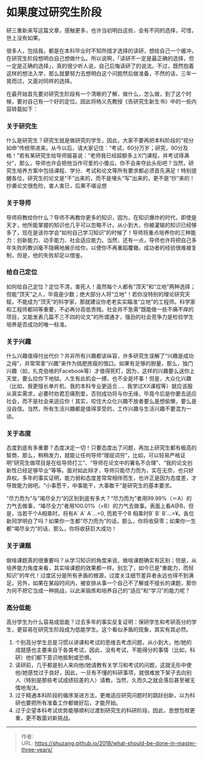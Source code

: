 # 如果度过研究生阶段


研三重新来写这篇文章，感触更多，也许当初明白这些，会有不同的选择，可惜，世上没有如果。

<!--more-->

很多人，包括我，都是在本科毕业时不知所措才选择的读研，想给自己一个缓冲，在研究生阶段想明白自己想做什么。所以说啊，「读研不一定是最正确的选择，但一定是正确的选择」，真的很少听人说，自己后悔读研了的说法。不过，既然抱着这样的想法入学，那么就要努力去想明白这个问题然后做准备，不然的话，三年一晃而过，又面对同样的选择。

在最开始首先要对研究生阶段有一个清晰的了解，做什么，怎么做，到了这个时候，要对自己有一个好的定位。因此将杨义先教授《告研究生新生书》中的一些内容转载如下：

### 关于研究生

什么是研究生？研究生就是做研究的学生，因此，大家不要再把本科阶段的“视分如命”传统带进来。从今以后，请大家记住：“考试，60分万岁；研究，90分及格！”若有某研究生给导师报喜说：“老师我已经超额多上X门课程，并考试得满分”，那么，导师也许会把他当作可爱的小傻瓜，你不会来夺此头衔吧？当然，研究生培养方案中包括课程、学分、考试和论文等所有要求都必须首先满足！特别提醒各位，研究生的论文是“干”出来的，而不是埋头“写”出来的，更不是“抄”来的！抄袭论文很危险，害人害已，后果不堪设想

### 关于导师

导师将教给你什么？导师不再教你更多的知识，因为，在知识爆炸的时代，即使是天才，他所能掌握的知识也几乎可以忽略不计。从小到大，你被灌输的知识已经够多了，现在是该你学会“如何自己学习知识”的时候了！导师将重点培养你的三种能力：创新能力、动手能力、社会适应能力。当然，还有一点，导师也许将把自己多年失败的教训毫不隐瞒地展示给你，以使你不再重蹈覆辙。成功者的经验很难被复制，但是，他的失败却足以借鉴。

### 给自己定位

如何给自己定位？定位不清，害死人！虽然每个人都有“顶天”和“立地”两种选择；但能“顶天”之人，毕竟是少数；绝大部分人将“立地”！若你没特别的理论研究天赋，不能成为“顶天”的科学家，那就建议你老老实实瞄准“立地”的工程师。科学家和工程师都同等重要，不必再分高低贵贱。社会并不急需“既能做一些不痛不痒的项目，又能发表几篇不三不四的论文”的所谓通才，强劲的社会竞争力是检验学生培养是否成功的唯一标准。

### 关于兴趣

什么兴趣值得付出代价？并非所有兴趣都该纵容，许多研究生误解了“兴趣是成功之母”，并常常拿“兴趣”来作为挑肥拣瘦的借口。如果有足够的胆量，那么，独门兴趣（如，扎克伯格的Facebook等）才值得死盯，因为，这样的兴趣要么送你上天堂，要么拉你下地狱。人生有此机会一搏，也不全是坏事！但是，大众化兴趣（比如，我更擅长单片机、我的本科专业更适合…、我学过XX课程等）就应该服从真实需求，必要时劝君忍痛割爱，否则成功将与你无缘，毕竟今后是你要去适应社会，而不是社会来适应你！其实，咬住大众化兴趣不放者要么是想偷懒，要么是没自信。当然，所有生活兴趣都是值得享受的，工作兴趣与生活兴趣不要混为一谈。

###  关于态度

态度到底有多重要？态度决定一切！只要态度出了问题，再加上研究生都有极高的智商，那么，稍稍发力，就能让任何导师“理屈词穷”，比如，可以轻易严格证明“研究生做项目是在给导师打工”、“导师在论文中的署名不合理”、“我的论文创新性已经足够毕业”等等。面对如此辩才，导师只能尽力而为，实在无奈，也只好弃权。多年的事实证明，能力弱和态度差常常相伴而生，也许正是因为态度差，才导致能力弱吧。“小事愿干，中事能干，大事敢干”是研究生的基本要求。

“尽力而为”与“竭尽全力”的区别到底有多大？“尽力而为”者用99.99%（＝A）的力气去做事，“竭尽全力”者用100.01%（=B）的力气去做事。表面上看A@B，但是，当若干个A相乘时，将有A´ A´ A´…=0, 而若干个B 相乘时B´ B´ B´…=¥。各位新同学明白了吗？如果你一生都“尽力而为”的话，那么，你将收获零；如果你一生都“竭尽全力”的话，那么，你将收获巨大成功！

### 关于课题

做啥课题真的很重要吗？从学习知识的角度来说，做啥课题确实有区别；但是，从培养能力角度来看，其实啥课题的效果都一样。别忘了，如今已是“重能力，而轻知识”的年代！过度区分是所有矛盾的根源，过度关注细节差异者永远也得不到满足。另外，如果在某段时间内，被安排从事一个自己不了解或不擅长的课题，那你为何不把它当成一种挑战，以此来锻炼和培养自己的“适应”和“学习”的能力呢？

### 高分低能

高分学生为什么容易成低能？过去多年的事实反复证明：保研学生和考研高分的学生，更容易在研究生阶段成为低能学生。这个看似矛盾的现象，其实有其必然。

1. 个别高分学生总是习惯以讲课和考试的思维去考虑问题，从小到大，他/她的成就感也主要来自于各类考试，因此，没有考试，不能得分的事情（比如，科研）他们都下意识地抵制或恐惧。
2. 读研前，几乎都是别人来向他/她请教有关学习和考试的问题，这就无形中使他/她感觉过于良好，因此，一旦有不懂的科研事项，就很难放下架子去向别人（特别是那些考试成绩较差的人）请教，当然，久而久之就会落后甚至被无情地淘汰。
3. 过于精通本科阶段的循序渐进方法，更难适应研究问题时的跳跃创新，以为科研也要把所有准备工作都做好后，才能开始。
4. 过于企望本科考试优势能够顺利过渡到研究生的科研阶段，因此，思想包袱更重，更不敢面对新挑战。


---

> 作者:   
> URL: https://shuzang.github.io/2018/what-should-be-done-in-master-three-years/  

